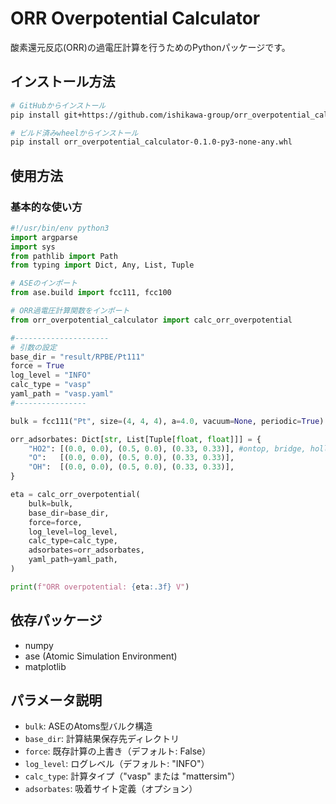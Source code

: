 # ORR Overpotential Calculator

酸素還元反応(ORR)の過電圧計算を行うためのPythonパッケージです。

## インストール方法

```bash
# GitHubからインストール
pip install git+https://github.com/ishikawa-group/orr_overpotential_calculator.git

# ビルド済みwheelからインストール
pip install orr_overpotential_calculator-0.1.0-py3-none-any.whl

```

## 使用方法

### 基本的な使い方

```python
#!/usr/bin/env python3
import argparse
import sys
from pathlib import Path
from typing import Dict, Any, List, Tuple

# ASEのインポート
from ase.build import fcc111, fcc100

# ORR過電圧計算関数をインポート
from orr_overpotential_calculator import calc_orr_overpotential

#---------------------
# 引数の設定
base_dir = "result/RPBE/Pt111"
force = True
log_level = "INFO"
calc_type = "vasp"
yaml_path = "vasp.yaml"
#----------------

bulk = fcc111("Pt", size=(4, 4, 4), a=4.0, vacuum=None, periodic=True)

orr_adsorbates: Dict[str, List[Tuple[float, float]]] = {
    "HO2": [(0.0, 0.0), (0.5, 0.0), (0.33, 0.33)], #ontop, bridge, hollow
    "O":   [(0.0, 0.0), (0.5, 0.0), (0.33, 0.33)],
    "OH":  [(0.0, 0.0), (0.5, 0.0), (0.33, 0.33)],
}

eta = calc_orr_overpotential(
    bulk=bulk,
    base_dir=base_dir,
    force=force,
    log_level=log_level,
    calc_type=calc_type,
    adsorbates=orr_adsorbates,
    yaml_path=yaml_path,
)

print(f"ORR overpotential: {eta:.3f} V")
```

## 依存パッケージ

- numpy
- ase (Atomic Simulation Environment)
- matplotlib

## パラメータ説明

- `bulk`: ASEのAtoms型バルク構造
- `base_dir`: 計算結果保存先ディレクトリ
- `force`: 既存計算の上書き（デフォルト: False）
- `log_level`: ログレベル（デフォルト: "INFO"）
- `calc_type`: 計算タイプ（"vasp" または "mattersim"）
- `adsorbates`: 吸着サイト定義（オプション）